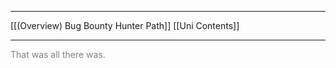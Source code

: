
---

[[(Overview) Bug Bounty Hunter Path]]
[[Uni Contents]]

---
<footer style="color:gray">That was all there was.</footer>